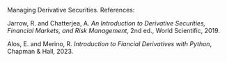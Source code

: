 Managing Derivative Securities. References:

Jarrow, R. and Chatterjea, A. $\textit{An Introduction to Derivative Securities, Financial Markets, and Risk Management}$, 2nd ed., World Scientific, 2019.

Alos, E. and Merino, R. $\textit{Introduction to Fiancial Derivatives with Python}$, Chapman & Hall, 2023. 
